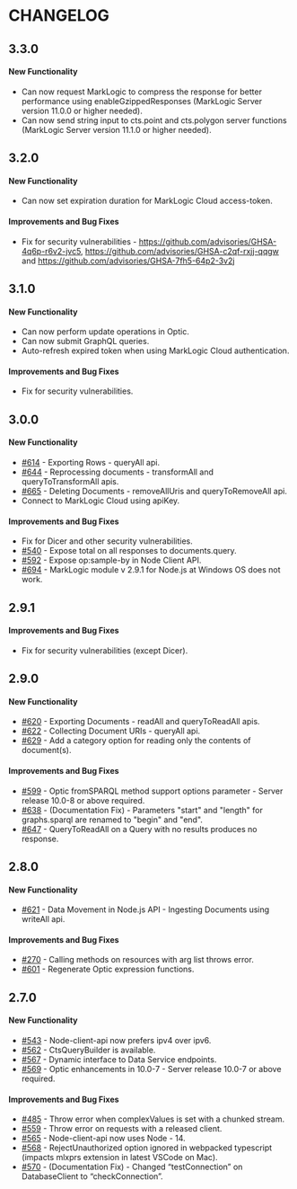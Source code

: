 # CHANGELOG

## 3.3.0
#### New Functionality

- Can now request MarkLogic to compress the response for better performance using enableGzippedResponses (MarkLogic Server version 11.0.0 or higher needed).
- Can now send string input to cts.point and cts.polygon server functions (MarkLogic Server version 11.1.0 or higher needed).

## 3.2.0
#### New Functionality

- Can now set expiration duration for MarkLogic Cloud access-token.

#### Improvements and Bug Fixes

- Fix for security vulnerabilities - 
    https://github.com/advisories/GHSA-4q6p-r6v2-jvc5, 
    https://github.com/advisories/GHSA-c2qf-rxjj-qqgw and
    https://github.com/advisories/GHSA-7fh5-64p2-3v2j


## 3.1.0
#### New Functionality

- Can now perform update operations in Optic.
- Can now submit GraphQL queries.
- Auto-refresh expired token when using MarkLogic Cloud authentication.

#### Improvements and Bug Fixes

- Fix for security vulnerabilities.


## 3.0.0
#### New Functionality

- [#614](https://github.com/marklogic/node-client-api/issues/614) - Exporting Rows - queryAll api.
- [#644](https://github.com/marklogic/node-client-api/issues/644) - Reprocessing documents - transformAll and queryToTransformAll apis.
- [#665](https://github.com/marklogic/node-client-api/issues/665) - Deleting Documents  - removeAllUris and queryToRemoveAll api.
- Connect to MarkLogic Cloud using apiKey.

#### Improvements and Bug Fixes

- Fix for Dicer and other security vulnerabilities.
- [#540](https://github.com/marklogic/node-client-api/issues/540) - Expose total on all responses to documents.query.
- [#592](https://github.com/marklogic/node-client-api/issues/592) - Expose op:sample-by in Node Client API.
- [#694](https://github.com/marklogic/node-client-api/issues/694) - MarkLogic module v 2.9.1 for Node.js at Windows OS does not work.


## 2.9.1

#### Improvements and Bug Fixes

- Fix for security vulnerabilities (except Dicer).

## 2.9.0
#### New Functionality

- [#620](https://github.com/marklogic/node-client-api/issues/620) - Exporting Documents - readAll and queryToReadAll apis.
- [#622](https://github.com/marklogic/node-client-api/issues/622) - Collecting Document URIs - queryAll api.
- [#629](https://github.com/marklogic/node-client-api/issues/629) - Add a category option for reading only the contents of document(s).

#### Improvements and Bug Fixes

- [#599](https://github.com/marklogic/node-client-api/issues/599) - Optic fromSPARQL method support options parameter - Server release 10.0-8 or above required.
- [#638](https://github.com/marklogic/node-client-api/issues/638) - (Documentation Fix) - Parameters "start" and "length" for graphs.sparql are renamed to "begin" and "end".
- [#647](https://github.com/marklogic/node-client-api/issues/647) - QueryToReadAll on a Query with no results produces no response.


## 2.8.0
#### New Functionality

- [#621](https://github.com/marklogic/node-client-api/issues/621) - Data Movement in Node.js API - Ingesting Documents using writeAll api.

#### Improvements and Bug Fixes
- [#270](https://github.com/marklogic/node-client-api/issues/270) - Calling methods on resources with arg list throws error.
- [#601](https://github.com/marklogic/node-client-api/issues/601) - Regenerate Optic expression functions.


## 2.7.0
#### New Functionality

- [#543](https://github.com/marklogic/node-client-api/issues/543) - Node-client-api now prefers ipv4 over ipv6.
- [#562](https://github.com/marklogic/node-client-api/issues/562) - CtsQueryBuilder is available.
- [#567](https://github.com/marklogic/node-client-api/issues/567) - Dynamic interface to Data Service endpoints.
- [#569](https://github.com/marklogic/node-client-api/issues/569) - Optic enhancements in 10.0-7 - Server release 10.0-7 or above required.

#### Improvements and Bug Fixes
- [#485](https://github.com/marklogic/node-client-api/issues/485) - Throw error when complexValues is set with a chunked stream.
- [#559](https://github.com/marklogic/node-client-api/issues/559) - Throw error on requests with a released client.
- [#565](https://github.com/marklogic/node-client-api/issues/565 ) - Node-client-api now uses Node - 14.
- [#568](https://github.com/marklogic/node-client-api/issues/568) - RejectUnauthorized option ignored in webpacked typescript (impacts mlxprs extension in latest VSCode on Mac).
- [#570](https://github.com/marklogic/node-client-api/issues/570) - (Documentation Fix) - Changed “testConnection” on DatabaseClient to “checkConnection”.
